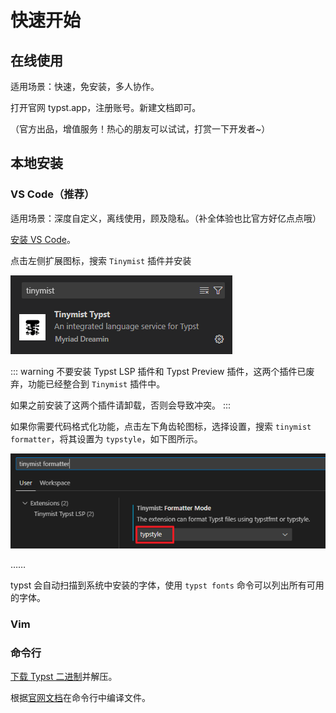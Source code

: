 # 快速开始

## 在线使用

适用场景：快速，免安装，多人协作。

打开官网 typst.app，注册账号。新建文档即可。

<!--TODO
截图
--->

（官方出品，增值服务！热心的朋友可以试试，打赏一下开发者~）

## 本地安装

### VS Code（推荐）

适用场景：深度自定义，离线使用，顾及隐私。（补全体验也比官方好亿点点哦）

[安装 VS Code](https://code.visualstudio.com/)。

点击左侧扩展图标，搜索 `Tinymist` 插件并安装

![](images/20240715222928.png)

::: warning
不要安装 Typst LSP 插件和 Typst Preview 插件，这两个插件已废弃，功能已经整合到 `Tinymist` 插件中。

如果之前安装了这两个插件请卸载，否则会导致冲突。
:::

如果你需要代码格式化功能，点击左下角齿轮图标，选择设置，搜索 `tinymist formatter`，将其设置为 `typstyle`，如下图所示。

![](images/20240715223645.png)

……

typst 会自动扫描到系统中安装的字体，使用 `typst fonts` 命令可以列出所有可用的字体。

### Vim

### 命令行

[下载 Typst 二进制](https://github.com/typst/typst/releases)并解压。

根据[官网文档](https://github.com/typst/typst?tab=readme-ov-file#usage)在命令行中编译文件。
